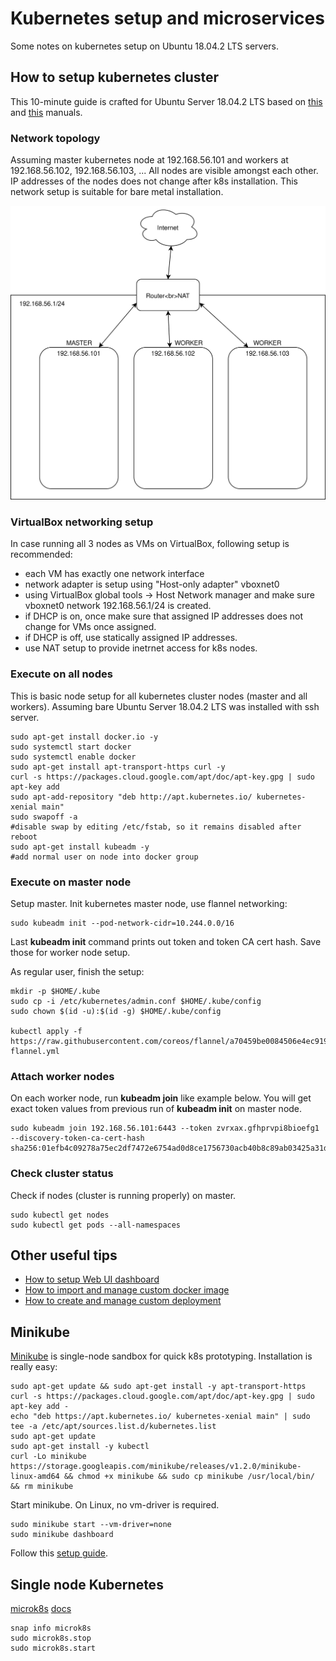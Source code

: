 # Kubernetes setup and microservices
Some notes on kubernetes setup on Ubuntu 18.04.2 LTS servers.

## How to setup kubernetes cluster
This 10-minute guide is crafted for Ubuntu Server 18.04.2 LTS based on [this](https://www.linuxtechi.com/install-configure-kubernetes-ubuntu-18-04-ubuntu-18-10/) and
[this](https://kubernetes.io/docs/setup/independent/create-cluster-kubeadm/#pod-network) manuals.

### Network topology
Assuming master kubernetes node at 192.168.56.101 and workers at 192.168.56.102, 192.168.56.103, ...
All nodes are visible amongst each other. IP addresses of the nodes does not change after k8s installation.
This network setup is suitable for bare metal installation.

![network](docs/k8s-network-setup.svg)

### VirtualBox networking setup
In case running all 3 nodes as VMs on VirtualBox, following setup is recommended:
* each VM has exactly one network interface
* network adapter is setup using "Host-only adapter" vboxnet0
* using VirtualBox global tools -> Host Network manager and make sure vboxnet0 
  network 192.168.56.1/24 is created.
* if DHCP is on, once make sure that assigned IP addresses does not change for VMs once assigned.
* if DHCP is off, use statically assigned IP addresses.
* use NAT setup to provide inetrnet access for k8s nodes.

### Execute on all nodes
This is basic node setup for all kubernetes cluster nodes (master and all workers).
Assuming bare Ubuntu Server 18.04.2 LTS was installed with ssh server.
```
sudo apt-get install docker.io -y
sudo systemctl start docker
sudo systemctl enable docker
sudo apt-get install apt-transport-https curl -y
curl -s https://packages.cloud.google.com/apt/doc/apt-key.gpg | sudo apt-key add
sudo apt-add-repository "deb http://apt.kubernetes.io/ kubernetes-xenial main"
sudo swapoff -a	
#disable swap by editing /etc/fstab, so it remains disabled after reboot
sudo apt-get install kubeadm -y
#add normal user on node into docker group
```

### Execute on master node
Setup master. Init kubernetes master node, use flannel networking:
```
sudo kubeadm init --pod-network-cidr=10.244.0.0/16
```
Last __kubeadm init__ command prints out token and token CA cert hash. Save those for worker node setup.

As regular user, finish the setup:
```
mkdir -p $HOME/.kube
sudo cp -i /etc/kubernetes/admin.conf $HOME/.kube/config
sudo chown $(id -u):$(id -g) $HOME/.kube/config

kubectl apply -f https://raw.githubusercontent.com/coreos/flannel/a70459be0084506e4ec919aa1c114638878db11b/Documentation/kube-flannel.yml
```

### Attach worker nodes
On each worker node, run __kubeadm join__ like example below. You will get exact token values from previous run of __kubeadm init__ on master node.
```
sudo kubeadm join 192.168.56.101:6443 --token zvrxax.gfhprvpi8bioefg1 --discovery-token-ca-cert-hash sha256:01efb4c09278a75ec2df7472e6754ad0d8ce1756730acb40b8c89ab03425a31d
```

### Check cluster status
Check if nodes (cluster is running properly) on master.
```
sudo kubectl get nodes
sudo kubectl get pods --all-namespaces
```

## Other useful tips
* [How to setup Web UI dashboard](docs/SetupWebDashboard.md)
* [How to import and manage custom docker image](docs/CustomImages.md)
* [How to create and manage custom deployment](docs/CustomDeployment.md) 

## Minikube
[Minikube](https://github.com/kubernetes/minikube) is single-node sandbox for quick k8s prototyping. Installation is really easy:
```
sudo apt-get update && sudo apt-get install -y apt-transport-https
curl -s https://packages.cloud.google.com/apt/doc/apt-key.gpg | sudo apt-key add -
echo "deb https://apt.kubernetes.io/ kubernetes-xenial main" | sudo tee -a /etc/apt/sources.list.d/kubernetes.list
sudo apt-get update
sudo apt-get install -y kubectl
curl -Lo minikube https://storage.googleapis.com/minikube/releases/v1.2.0/minikube-linux-amd64 && chmod +x minikube && sudo cp minikube /usr/local/bin/ && rm minikube
```
Start minikube. On Linux, no vm-driver is required.
```
sudo minikube start --vm-driver=none
sudo minikube dashboard
```
Follow this [setup guide](https://kubernetes.io/docs/setup/learning-environment/minikube/).

## Single node Kubernetes
[microk8s](https://microk8s.io/) [docs](https://microk8s.io/docs/)
```
snap info microk8s
sudo microk8s.stop
sudo microk8s.start
```


